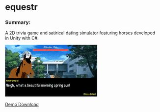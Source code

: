 # equestr

### Summary:

A 2D trivia game and satirical dating simulator featuring horses developed in Unity with C#.

![example](https://github.com/haydenmcfarland/assets/blob/master/images/equestr.gif?raw=true)

[Demo Download](https://github.com/haydenmcfarland/assets/raw/master/downloads/equestr_demo.zip)
